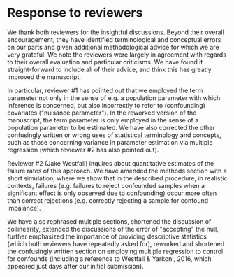 # Response to reviewers

We thank both reviewers for the insightful discussions.
Beyond their overall encouragement, they have identified terminological and conceptual errors on our parts and given additional methodological advice for which we are very grateful.
We note the reviewers were largely in agreement with regards to their overall evaluation and particular criticisms.
We have found it straight-forward to include all of their advice, and think this has greatly improved the manuscript.

In particular, reviewer #1 has pointed out that we employed the term parameter not only in the sense of e.g. a population parameter with which inference is concerned, but also incorrectly to refer to (confounding) covariates ("nuisance parameter").
In the reworked version of the manuscript, the term parameter is only employed in the sense of a population parameter to be estimated.
We have also corrected the other confusingly written or wrong uses of statistical terminology and concepts, such as those concerning variance in parameter estimation via multiple regression (which reviewer #2 has also pointed out).

Reviewer #2 (Jake Westfall) inquires about quantitative estimates of the failure rates of this approach.
We have amended the methods section with a short simulation, where we show that in the described procedure, in realistic contexts, failures (e.g. failures to reject confounded samples when a significant effect is only observed due to confounding) occur more often than correct rejections (e.g. correctly rejecting a sample for confound imbalance).

We have also rephrased multiple sections, shortened the discussion of collinearity, extended the discussions of the error of "accepting" the null, further emphasized the importance of providing descriptive statistics (which both reviewers have repeatedly asked for), reworked and shortened the confusingly written section on employing multiple regression to control for confounds (including a reference to Westfall & Yarkoni, 2016, which appeared just days after our initial submission).

